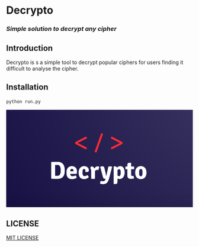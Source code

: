 # Decrypto
### _Simple solution to decrypt any cipher_

## Introduction
Decrypto is s a simple tool to decrypt popular ciphers for users finding it difficult to analyse the cipher.

## Installation

```sh
python run.py
```
![image](decrypto/static/decrypto_logo.png)

## LICENSE

[MIT LICENSE](http://www.tldrlegal.com/license/mit-license)
